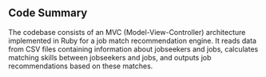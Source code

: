  ## Code Summary

 The codebase consists of an MVC (Model-View-Controller) architecture implemented in Ruby for a job match recommendation engine. It reads data from CSV files containing information about jobseekers and jobs, calculates matching skills between jobseekers and jobs, and outputs job recommendations based on these matches.